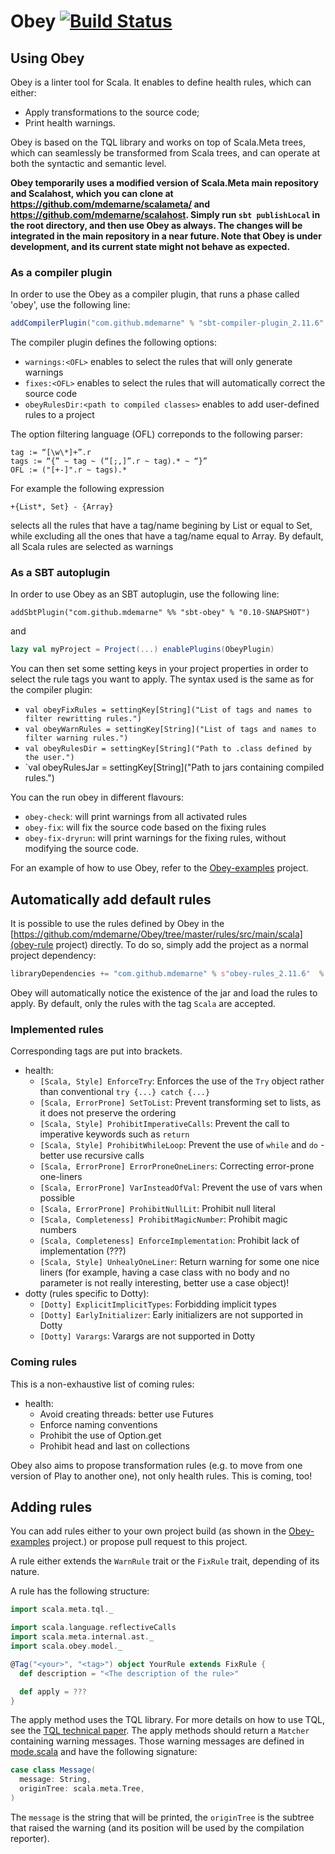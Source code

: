 Obey [![Build Status](https://travis-ci.org/mdemarne/Obey.svg?branch=master)](https://travis-ci.org/mdemarne/Obey)
====



## Using Obey

Obey is  a linter tool for Scala. It enables to define health rules, which can either:

- Apply transformations to the source code;
- Print health warnings.

Obey is based on the TQL library and works on top of Scala.Meta trees, which can seamlessly be transformed from Scala trees, and can operate at both the syntactic and semantic level.

**Obey temporarily uses a modified version of Scala.Meta main repository and Scalahost, which you can clone at https://github.com/mdemarne/scalameta/ and https://github.com/mdemarne/scalahost. Simply run `sbt publishLocal` in the root directory, and then use Obey as always. The changes will be integrated in the main repository in a near future. Note that Obey is under development, and its current state might not behave as expected.**

### As a compiler plugin

In order to use the Obey as a compiler plugin, that runs a phase called 'obey', use the following line:
```scala
addCompilerPlugin("com.github.mdemarne" % "sbt-compiler-plugin_2.11.6" % "0.1.0-SNAPSHOT")
```
The compiler plugin defines the following options:
* `warnings:<OFL>` enables to select the rules that will only generate warnings
* `fixes:<OFL>` enables to select the rules that will automatically correct the source code
* `obeyRulesDir:<path to compiled classes>` enables to add user-defined rules to a project

The option filtering language (OFL) correponds to the following parser:
~~~
tag := “[\w\*]+”.r
tags := “{” ~ tag ~ (“[;,]”.r ~ tag).* ~ “}”
OFL := ("[+-]".r ~ tags).*
~~~

For example the following expression
~~~
+{List*, Set} - {Array}
~~~
selects all the rules that have a tag/name begining by List or equal to Set, while excluding all the ones that have a tag/name equal to Array. By default, all Scala rules are selected as warnings

### As a SBT autoplugin

In order to use Obey as an SBT autoplugin, use the following line:
~~~
addSbtPlugin("com.github.mdemarne" %% "sbt-obey" % "0.1­0-SNAPSHOT")
~~~

and
```scala
lazy val myProject = Project(...) enablePlugins(ObeyPlugin)
```

You can then set some setting keys in your project properties in order to select the rule tags you want to apply. The syntax used is the same as for the compiler plugin:

- `val obeyFixRules = settingKey[String]("List of tags and names to filter rewritting rules.")`
- `val obeyWarnRules = settingKey[String]("List of tags and names to filter warning rules.")`
- `val obeyRulesDir = settingKey[String]("Path to .class defined by the user.")`
- `val obeyRulesJar = settingKey[String]("Path to jars containing compiled rules.")

You can the run obey in different flavours:

- `obey-check`: will print warnings from all activated rules
- `obey-fix`: will fix the source code based on the fixing rules
- `obey-fix-dryrun`: will print warnings for the fixing rules, without modifying the source code.

For an example of how to use Obey, refer to the [Obey-examples](https://github.com/mdemarne/Obey-examples) project.

## Automatically add default rules

It is possible to use the rules defined by Obey in the [https://github.com/mdemarne/Obey/tree/master/rules/src/main/scala](obey-rule project) directly. To do so, simply add the project as a normal project dependency:

```scala
libraryDependencies += "com.github.mdemarne" % s"obey-rules_2.11.6"  % "0.1.0-SNAPSHOT"
```

Obey will automatically notice the existence of the jar and load the rules to apply. By default, only the rules with the tag `Scala` are accepted.

### Implemented rules

Corresponding tags are put into brackets.

- health:
  - `[Scala, Style] EnforceTry`: Enforces the use of the `Try` object rather than conventional `try {...} catch {...}`
  - `[Scala, ErrorProne] SetToList`: Prevent transforming set to lists, as it does not preserve the ordering
  - `[Scala, Style] ProhibitImperativeCalls`: Prevent the call to imperative keywords such as `return`
  - `[Scala, Style] ProhibitWhileLoop`: Prevent the use of `while` and `do` - better use recursive calls
  - `[Scala, ErrorProne] ErrorProneOneLiners`: Correcting error-prone one-liners
  - `[Scala, ErrorProne] VarInsteadOfVal`: Prevent the use of vars when possible
  - `[Scala, ErrorProne] ProhibitNullLit`: Prohibit null literal
  - `[Scala, Completeness] ProhibitMagicNumber`: Prohibit magic numbers
  - `[Scala, Completeness] EnforceImplementation`: Prohibit lack of implementation (???)
  - `[Scala, Style] UnhealyOneLiner`: Return warning for some one nice liners (for example, having a case class with no body and no parameter is not really interesting, better use a case object)!
- dotty (rules specific to Dotty):
  - `[Dotty] ExplicitImplicitTypes`: Forbidding implicit types
  - `[Dotty] EarlyInitializer`: Early initializers are not supported in Dotty
  - `[Dotty] Varargs`: Varargs are not supported in Dotty

### Coming rules

This is a non-exhaustive list of coming rules:

- health:
  - Avoid creating threads: better use Futures
  - Enforce naming conventions
  - Prohibit the use of Option.get
  - Prohibit head and last on collections

Obey also aims to propose transformation rules (e.g. to move from one version of Play to another one), not only health rules. This is coming, too!

## Adding rules

You can add rules either to your own project build (as shown in the [Obey-examples](https://github.com/mdemarne/Obey-examples) project.) or propose pull request to this project.

A rule either extends the `WarnRule` trait or the `FixRule` trait, depending of its nature.

A rule has the following structure:

```scala
import scala.meta.tql._

import scala.language.reflectiveCalls
import scala.meta.internal.ast._
import scala.obey.model._

@Tag("<your>", "<tag>") object YourRule extends FixRule {
  def description = "<The description of the rule>"

  def apply = ???
}
```

The apply method uses the TQL library. For more details on how to use TQL, see the [TQL technical paper](http://infoscience.epfl.ch/record/204789/files/TraversableQueryLanguage.pdf). The apply methods should return a `Matcher` containing warning messages. Those warning messages are defined in [mode.scala](https://github.com/mdemarne/Obey/blob/master/model/src/main/scala/scala/obey/model/model.scala#L13) and have the following signature:

```scala
case class Message(
  message: String,
  originTree: scala.meta.Tree,
)
```

The `message` is the string that will be printed, the `originTree` is the subtree that raised the warning (and its position will be used by the compilation reporter).
